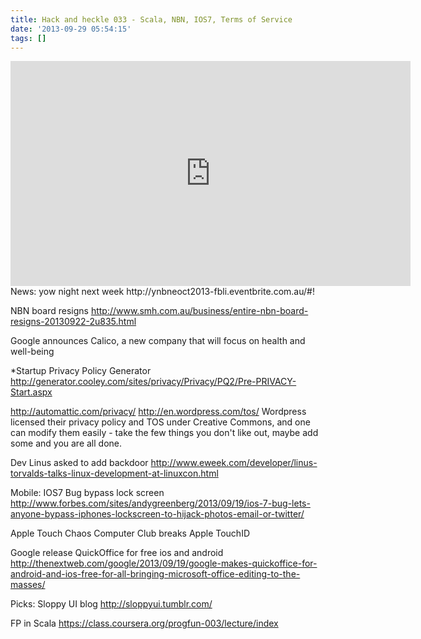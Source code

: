 ```yaml
---
title: Hack and heckle 033 - Scala, NBN, IOS7, Terms of Service
date: '2013-09-29 05:54:15'
tags: []
---
```


<iframe style="border: none" src="http://html5-player.libsyn.com/embed/episode/id/2489655/height/360/width/640/theme/legacy/direction/no/autoplay/no/autonext/no/thumbnail/yes/preload/no/no_addthis/no/" height="360" width="640" scrolling="no"  allowfullscreen webkitallowfullscreen mozallowfullscreen oallowfullscreen msallowfullscreen></iframe>
<!--more-->
News:
yow night next week
http://ynbneoct2013-fbli.eventbrite.com.au/#!

NBN board resigns
http://www.smh.com.au/business/entire-nbn-board-resigns-20130922-2u835.html

Google announces Calico, a new company that will focus on health and well-being

*Startup
Privacy Policy Generator
http://generator.cooley.com/sites/privacy/Privacy/PQ2/Pre-PRIVACY-Start.aspx

http://automattic.com/privacy/
http://en.wordpress.com/tos/
Wordpress licensed their privacy policy and TOS under Creative Commons, and one can modify them easily - take the few things you don't like out, maybe add some and you are all done.

Dev
Linus asked to add backdoor http://www.eweek.com/developer/linus-torvalds-talks-linux-development-at-linuxcon.html

Mobile:
IOS7 Bug bypass lock screen
http://www.forbes.com/sites/andygreenberg/2013/09/19/ios-7-bug-lets-anyone-bypass-iphones-lockscreen-to-hijack-photos-email-or-twitter/

Apple Touch
Chaos Computer Club breaks Apple TouchID 


Google release QuickOffice for free ios and android
http://thenextweb.com/google/2013/09/19/google-makes-quickoffice-for-android-and-ios-free-for-all-bringing-microsoft-office-editing-to-the-masses/

Picks:
Sloppy UI blog
http://sloppyui.tumblr.com/

FP in Scala
https://class.coursera.org/progfun-003/lecture/index

